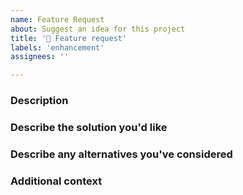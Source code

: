 ```yaml
---
name: Feature Request
about: Suggest an idea for this project
title: '🙏 Feature request'
labels: 'enhancement'
assignees: ''

---
```


### Description <!--- A clear and concise description of what the problem is. Ex. I'm always frustrated when ___. -->

### Describe the solution you'd like <!--- A clear and concise description of what you want to happen. -->

### Describe any alternatives you've considered <!--- A clear and concise description of any alternative solutions or features you've considered. -->

### Additional context <!--- Add any other context or screenshots about the feature request here. -->
